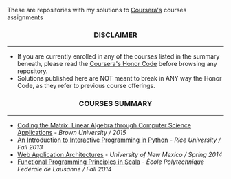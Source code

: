 <p> These are repositories with my solutions to <a href="https://www.coursera.org" target="_blank">Coursera's</a> courses assignments</p>

<h3 align="center"> DISCLAIMER </h3>
<hr>
<div>
	<ul>
		<li>If you are currently enrolled in any of the courses listed in the summary beneath</a>, please read the <a href="https://www.coursera.org/about/honorcode" target="_blank">Coursera's Honor Code</a> before browsing any repository.</li>
		<li>Solutions published here are NOT meant to break in ANY way the Honor Code, as they refer to previous course offerings.</li>
	</ul>
</div>

<h3 align="center">COURSES SUMMARY</h3>
<hr>
<div id="#courses">
	<ul>
		<li><a href="https://www.coursera.org/course/matrix" target="_blank">Coding the Matrix: Linear Algebra through Computer Science Applications</a> - <i> Brown University / 2015 </i></li>
		<li><a href="https://www.coursera.org/course/interactivepython" target="_blank">An Introduction to Interactive Programming in Python</a> - <i>Rice University / Fall 2013</i>
		</li>
		<li><a href="https://www.coursera.org/course/webapplications" target="_blank">Web Application Architectures</a> - <i>University of New Mexico / Spring 2014</i>
		</li>
        <li><a href="https://www.coursera.org/course/progfun" target="_blank">Functional Programming Principles in Scala</a> - <i>École Polytechnique Fédérale de Lausanne / Fall 2014</i>
        </li>
	</ul>
</div>




